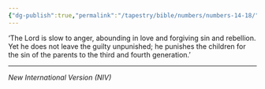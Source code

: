 ```yaml
---
{"dg-publish":true,"permalink":"/tapestry/bible/numbers/numbers-14-18/","title":"Numbers 14:18","hide":true,"tags":["bible-verse","bible-verse"],"dgHomeLink":true,"dgShowLocalGraph":true,"dgEnableSearch":true}
---
```


‘The Lord is slow to anger, abounding in love and forgiving sin and rebellion. Yet he does not leave the guilty unpunished; he punishes the children for the sin of the parents to the third and fourth generation.’

---
*New International Version (NIV)*